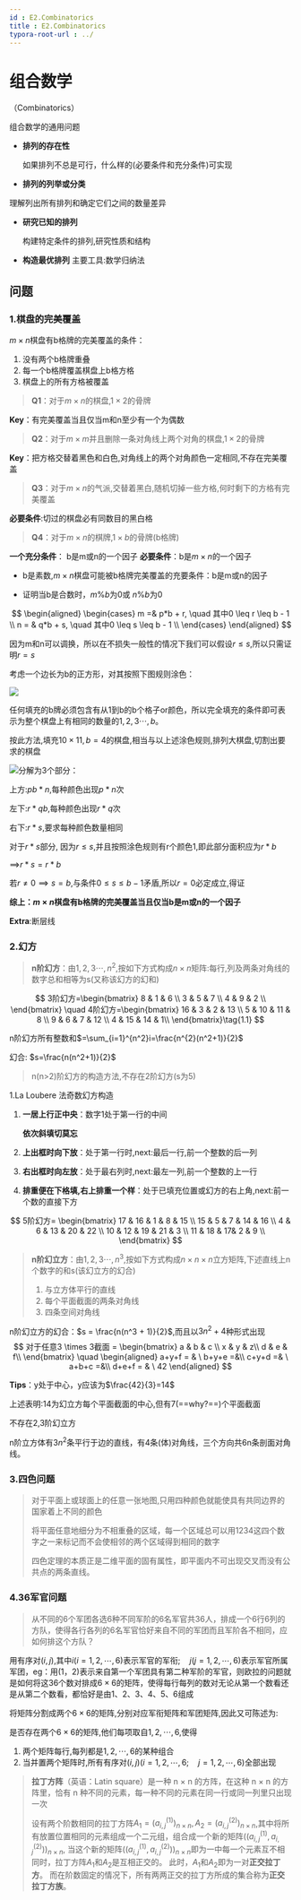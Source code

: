 ```yaml
---
id : E2.Combinatorics
title : E2.Combinatorics
typora-root-url : ../
---
```


# 组合数学

（Combinatorics）

组合数学的通用问题

- **排列的存在性**

  如果排列不总是可行，什么样的(必要条件和充分条件)可实现

- **排列的列举或分类**

理解列出所有排列和确定它们之间的数量差异

- **研究已知的排列**

  构建特定条件的排列,研究性质和结构

- **构造最优排列**
  主要工具:数学归纳法

## 问题

### 1.棋盘的完美覆盖

$m \times n$棋盘有b格牌的完美覆盖的条件：

1. 没有两个b格牌重叠
2. 每一个b格牌覆盖棋盘上b格方格
3. 棋盘上的所有方格被覆盖

> **Q1**：对于$m \times n$的棋盘,$1 \times 2$的骨牌

**Key**：有完美覆盖当且仅当m和n至少有一个为偶数

>**Q2**：对于$m \times m$并且删除一条对角线上两个对角的棋盘,$1 \times 2$的骨牌

**Key**：把方格交替着黑色和白色,对角线上的两个对角颜色一定相同,不存在完美覆盖

>**Q3**：对于$m \times n$的气派,交替着黑白,随机切掉一些方格,何时剩下的方格有完美覆盖

  **必要条件**:切过的棋盘必有同数目的黑白格

>**Q4**：对于$m \times n$的棋牌,$1 \times b$的骨牌(b格牌)

**一个充分条件**： b是m或n的一个因子
**必要条件**：b是$m \times n$的一个因子

- b是素数,$m \times n$棋盘可能被b格牌完美覆盖的充要条件：b是m或n的因子

- 证明当b是合数时，$m \% b$为0或 $n\%b$为0

$$
\begin{aligned} 
\begin{cases}
  m =& p*b + r,  \quad 其中0 \leq r  \leq b - 1 \\
  n = & q*b + s,  \quad 其中0 \leq s  \leq b - 1 \\
\end{cases}
\end{aligned}
$$

因为m和n可以调换，所以在不损失一般性的情况下我们可以假设$r \leq s$,所以只需证明$r = s$

考虑一个边长为b的正方形，对其按照下图规则涂色：

![](/Image/E2.Combinatorics-photo/v2-5483d98730778cb74be3f191f91059c5_hd.jpg)

任何填充的b牌必须包含有从1到b的b个格子or颜色，所以完全填充的条件即可表示为整个棋盘上有相同的数量的$1,2,3 \cdots, b$。

按此方法,填充$10 \times 11,b=4$的棋盘,相当与以上述涂色规则,排列大棋盘,切割出要求的棋盘

![](/Image/E2.Combinatorics-photo/v2-35dcd4ab88bd35c04741a6b680406e01_hd.jpg)分解为3个部分：

上方:$pb * n$,每种颜色出现$p * n$次

左下:$r * qb$,每种颜色出现$r * q$次

右下:$r * s$,要求每种颜色数量相同

对于$r * s$部分, 因为$r \leq s$,并且按照涂色规则有r个颜色1,即此部分面积应为$r * b$

$\implies$$r *s =r *b$

若$r \neq 0 \implies s=b$,与条件$0 \leq s \leq b - 1$矛盾,所以$r=0$必定成立,得证

**综上：$m \times n$棋盘有b格牌的完美覆盖当且仅当b是m或n的一个因子**

**Extra**:断层线



### 2.幻方

> **n阶幻方**：由$1,2,3 \cdots, n^2$,按如下方式构成$n \times n$矩阵:每行,列及两条对角线的数字总和相等为s(又称该幻方的幻和)

$$
3阶幻方=\begin{bmatrix}
8 & 1 & 6 \\
3 & 5 & 7 \\
4 & 9 & 2 \\
\end{bmatrix}
\quad
4阶幻方=\begin{bmatrix}
16 & 3 & 2 & 13 \\
5 & 10 & 11 & 8 \\
9 & 6 & 7 & 12 \\
4 & 15 & 14 & 1\\
\end{bmatrix}\tag{1.1}
$$

n阶幻方所有整数和$=\sum_{i=1}^{n^2}i=\frac{n^{2}(n^2+1)}{2}$

幻合: $s=\frac{n(n^2+1)}{2}$

> n(n>2)阶幻方的构造方法,不存在2阶幻方(s为5)



1.La Loubere 法奇数幻方构造

1. **一居上行正中央**：数字1处于第一行的中间

   **依次斜填切莫忘**

2. **上出框时向下放**：处于第一行时,next:最后一行,前一个整数的后一列

3. **右出框时向左放**：处于最右列时,next:最左一列,前一个整数的上一行

4. **排重便在下格填,右上排重一个样**：处于已填充位置或幻方的右上角,next:前一个数的直接下方

$$
5阶幻方=
\begin{bmatrix}
17 & 16 &  1 & 8 & 15 \\
15 & 5 & 7 & 14 & 16 \\
4 & 6 & 13 & 20 & 22  \\
10 & 12 & 19 & 21 & 3 \\
11 & 18 & 17& 2 & 9 \\
\end{bmatrix}
$$

> **n阶幻立方**：由$1,2,3 \cdots, n^3$,按如下方式构成$n \times n \times n$立方矩阵,下述直线上n个数字的和s(该幻立方的幻合)
>
> 1. 与立方体平行的直线
> 2. 每个平面截面的两条对角线
> 3. 四条空间对角线

n阶幻立方的幻合：$s = \frac{n(n^3 + 1)}{2}$,而且以$3n^2+4$种形式出现
$$
对于任意3 \times 3截面 =
\begin{bmatrix}
a & b & c \\
x & y & z\\
d & e & f\\
\end{bmatrix}
\quad
\begin{aligned}
a+y+f = & \  b+y+e =&\\
c+y+d =& \ a+b+c =&\\
d+e+f = & \ 42
\end{aligned}
$$

**Tips**：y处于中心，y应该为$\frac{42}{3}=14$

上述表明:14为幻立方每个平面截面的中心,但有7(==why?==)个平面截面

不存在2,3阶幻立方

n阶立方体有$3n^2$条平行于边的直线，有4条(体)对角线，三个方向共6n条剖面对角线。



### 3.四色问题

> 对于平面上或球面上的任意一张地图,只用四种颜色就能使具有共同边界的国家着上不同的颜色
>
> 将平面任意地细分为不相重叠的区域，每一个区域总可以用1234这四个数字之一来标记而不会使相邻的两个区域得到相同的数字
>
> 四色定理的本质正是二维平面的固有属性，即平面内不可出现交叉而没有公共点的两条直线。

### 4.36军官问题

> 从不同的6个军团各选6种不同军阶的6名军官共36人，排成一个6行6列的方队，使得各行各列的6名军官恰好来自不同的军团而且军阶各不相同，应如何排这个方队？

用有序对$(i, j)$,其中$i(i = 1,2,\cdots,6)$表示军官的军衔;$\quad j(j = 1,2,\cdots,6)$表示军官所属军团，eg：用(1，2)表示来自第一个军团具有第二种军阶的军官，则欧拉的问题就是如何将这36个数对排成$6 \times 6$的矩阵，使得每行每列的数对无论从第一个数看还是从第二个数看，都恰好是由$1、2、3、4、5、6$组成



将矩阵分割成两个$6 \times 6$的矩阵,分别对应军衔矩阵和军团矩阵,因此又可陈述为:

是否存在两个$6 \times 6$的矩阵,他们每项取自$1,2,\cdots, 6$,使得

1. 两个矩阵每行,每列都是$1,2,\cdots, 6$的某种组合
2. 当并置两个矩阵时,所有有序对$(i, j)(i=1,2,\cdots,6;\quad j = 1,2,\cdots, 6)$全部出现



> **拉丁方阵**（英语：Latin square）是一种 n × n 的方阵，在这种 n × n 的方阵里，恰有 n 种不同的元素，每一种不同的元素在同一行或同一列里只出现一次
>
> 设有两个阶数相同的拉丁方阵$A_1=(a_{i, j}^{(1)})_{n\times n},A_2=(a_{i, j}^{(2)})_{n\times n}$,其中将所有放置位置相同的元素组成一个二元组，组合成一个新的矩阵${((a_{i,j}^{(1)},a_{i,j}^{(2)}))_{n\times n}}$, 当这个新的矩阵${\displaystyle ((a_{i,j}^{(1)},a_{i,j}^{(2)}))_{n\times n}}$即为一中每一个元素互不相同时，拉丁方阵$A_1$和$A_{2}$是互相正交的。 此时，$A_{1}$和$A_{2}$即为一对**正交拉丁方**。 而在阶数固定的情况下，所有两两正交的拉丁方所成的集合称为**正交拉丁方族**。

